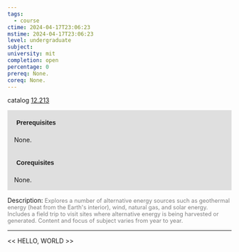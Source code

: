 ```yaml
---
tags:
  - course
ctime: 2024-04-17T23:06:23
mstime: 2024-04-17T23:06:23
level: undergraduate
subject: 
university: mit
completion: open
percentage: 0
prereq: None.
coreq: None.
---
```


catalog [12.213](http://student.mit.edu/catalog/m12a.html#12.213)

<span style="display: block; padding: 15px; background-color: rgb(100, 100, 100, 0.2);"><font id="m_prereq751_0" style="display: block; font-family: Arial, sans-serif; font-weight: bold; padding: 5px">Prerequisites</font><br><span id="prereq751_0">None.</span></span>
<span style="display: block; padding: 15px; background-color: rgb(100, 100, 100, 0.2);"><font id="m_coreq751_0" style="display: block; font-family: Arial, sans-serif; font-weight: bold; padding: 5px">Corequisites</font><br><span id="coreq751_0">None.</span></span>

<font style="">Description:</font>
<font style="color: grey; font-size: 0.8rem;">Explores a number of alternative energy sources such as geothermal energy (heat from the Earth's interior), wind, natural gas, and solar energy. Includes a field trip to visit sites where alternative energy is being harvested or generated. Content and focus of subject varies from year to year.</font>



---

<< HELLO, WORLD >>
